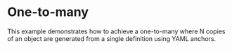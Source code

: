 # One-to-many

This example demonstrates how to achieve a one-to-many where N copies of
an object are generated from a single definition using YAML anchors.